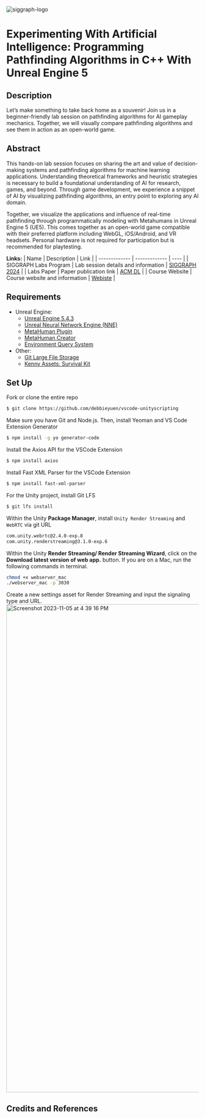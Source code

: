 ![siggraph-logo](https://github.com/user-attachments/assets/5f4ddad6-7c64-48a4-ab32-af4ef95a4948)
# Experimenting With Artificial Intelligence: Programming Pathfinding Algorithms in C++ With Unreal Engine 5
## Description
Let’s make something to take back home as a souvenir! Join us in a beginner-friendly lab session on pathfinding algorithms for AI gameplay mechanics. Together, we will visually compare pathfinding algorithms and see them in action as an open-world game.

## Abstract
This hands-on lab session focuses on sharing the art and value of decision-making systems and pathfinding algorithms for machine learning applications. Understanding theoretical frameworks and heuristic strategies is necessary to build a foundational understanding of AI for research, games, and beyond. Through game development, we experience a snippet of AI by visualizing pathfinding algorithms, an entry point to exploring any AI domain.

Together, we visualize the applications and influence of real-time pathfinding through programmatically modeling with Metahumans in Unreal Engine 5 (UE5). This comes together as an open-world game compatible with their preferred platform including WebGL, iOS/Android, and VR headsets. Personal hardware is not required for participation but is recommended for playtesting.

**Links:**
| Name  | Description | Link | 
| ------------- | ------------- | ---- |
| SIGGRAPH Labs Program | Lab session details and information | [SIGGRAPH 2024](https://s2024.conference-program.org/presentation/?id=gensub_250&sess=sess268) |
| Labs Paper | Paper publication link | [ACM DL](https://dl.acm.org/doi/10.1145/3641236.3664419) |
| Course Website | Course website and information | [Webiste](https://makers-of-siggraph24.vercel.app/) |

## Requirements
  * Unreal Engine:
       * [Unreal Engine 5.4.3](https://dev.epicgames.com/documentation/en-us/unreal-engine/unreal-engine-5.4-release-notes)
       * [Unreal Neural Network Engine (NNE)](https://dev.epicgames.com/community/learning/courses/e7w/unreal-engine-neural-network-engine-nne/G3rx/unreal-engine-nne-overview-5-3)
       * [MetaHuman Plugin](https://www.unrealengine.com/marketplace/en-US/product/metahuman-plugin)
       * [MetaHuman Creator](https://www.unrealengine.com/en-US/metahuman)
       * [Environment Query System](https://dev.epicgames.com/documentation/en-us/unreal-engine/environment-query-system-overview-in-unreal-engine?application_version=5.4)
  * Other:
       * [Git Large File Storage](https://git-lfs.com/)
       * [Kenny Assets: Survival Kit](https://kenney.nl/assets/survival-kit)
         
## Set Up

Fork or clone the entire repo
```bash
$ git clone https://github.com/debbieyuen/vscode-unityscripting
```

Make sure you have Git and Node.js. Then, install Yeoman and VS Code Extension Generator
```bash
$ npm install -g yo generator-code
```

Install the Axios API for the VSCode Extension
```bash
$ npm install axios
```

Install Fast XML Parser for the VSCode Extension
```bash
$ npm install fast-xml-parser
```

For the Unity project, install Git LFS
```bash
$ git lfs install
```

Within the Unity **Package Manager**, install `Unity Render Streaming` and `WebRTC` via git URL
```bash
com.unity.webrtc@2.4.0-exp.8
com.unity.renderstreaming@3.1.0-exp.6
```

Within the Unity **Render Streaming/ Render Streaming Wizard**, click on the **Download latest version of web app.** button. If you are on a Mac, run the following commands in terminal. 
```bash
chmod +x webserver_mac
./webserver_mac -p 3030
```

Create a new settings asset for Render Streaming and input the signaling type and URL.
<img width="1280" alt="Screenshot 2023-11-05 at 4 39 16 PM" src="https://github.com/debbieyuen/vscode-unityscripting/assets/31296177/6e6b18f0-69f9-4890-87a9-0e3077e79e98">
## Credits and References 
